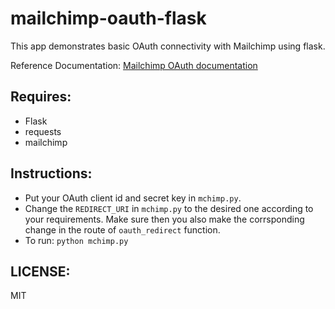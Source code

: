 mailchimp-oauth-flask
======================

This app demonstrates basic OAuth connectivity with Mailchimp using flask.

Reference Documentation: [Mailchimp OAuth documentation](https://apidocs.mailchimp.com/oauth2/)

Requires:
---------

* Flask
* requests
* mailchimp

Instructions:
-------------

* Put your OAuth client id and secret key in `mchimp.py`.
* Change the `REDIRECT_URI` in `mchimp.py` to the desired one
  according to your requirements. Make sure then you also make the
  corrsponding change in the route of `oauth_redirect` function.
* To run: `python mchimp.py`

LICENSE:
--------

MIT
